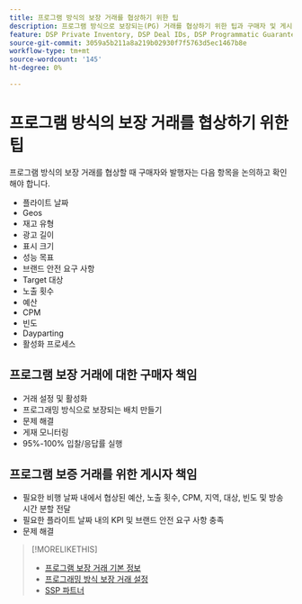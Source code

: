 ```yaml
---
title: 프로그램 방식의 보장 거래를 협상하기 위한 팁
description: 프로그램 방식으로 보장되는(PG) 거래를 협상하기 위한 팁과 구매자 및 게시자 책임의 목록을 알아봅니다.
feature: DSP Private Inventory, DSP Deal IDs, DSP Programmatic Guaranteed Deals
source-git-commit: 3059a5b211a8a219b02930f7f5763d5ec1467b8e
workflow-type: tm+mt
source-wordcount: '145'
ht-degree: 0%

---
```


# 프로그램 방식의 보장 거래를 협상하기 위한 팁

프로그램 방식의 보장 거래를 협상할 때 구매자와 발행자는 다음 항목을 논의하고 확인해야 합니다.

* 플라이트 날짜
* Geos
* 재고 유형
* 광고 길이
* 표시 크기
* 성능 목표
* 브랜드 안전 요구 사항
* Target 대상
* 노출 횟수
* 예산
* CPM
* 빈도
* Dayparting
* 활성화 프로세스

## 프로그램 보장 거래에 대한 구매자 책임

* 거래 설정 및 활성화
* 프로그래밍 방식으로 보장되는 배치 만들기
* 문제 해결
* 게재 모니터링
* 95%-100% 입찰/응답률 실행

## 프로그램 보증 거래를 위한 게시자 책임

* 필요한 비행 날짜 내에서 협상된 예산, 노출 횟수, CPM, 지역, 대상, 빈도 및 방송 시간 분할 전달
* 필요한 플라이트 날짜 내의 KPI 및 브랜드 안전 요구 사항 충족
* 문제 해결

>[!MORELIKETHIS]
>
>* [프로그램 보장 거래 기본 정보](programmatic-guaranteed-about.md)
>* [프로그래밍 방식 보장 거래 설정](programmatic-guaranteed-set-up.md)
>* [SSP 파트너](ssp-partners.md)

